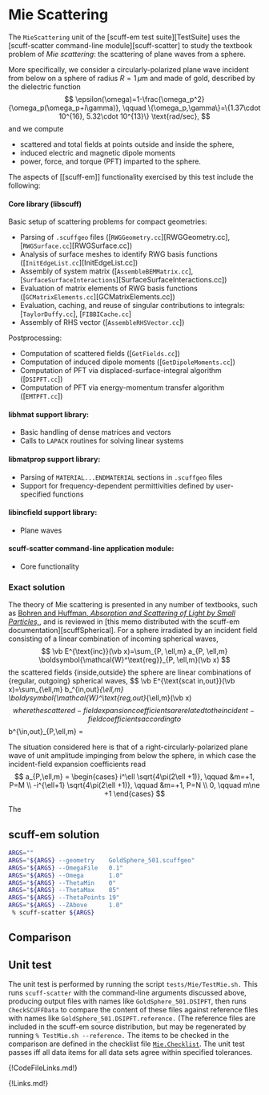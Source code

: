 # Mie Scattering

The `MieScattering` unit of the
[<span class=SC>scuff-em</span> test suite][TestSuite]
uses the [<span class=SC>scuff-scatter</span> command-line module][scuff-scatter]
to study the textbook problem of *Mie scattering*: the scattering
of plane waves from a sphere.

More specifically, we consider a circularly-polarized plane wave
incident from below on a sphere of radius $R=1\, \mu$m and made
of gold, described by the dielectric function
$$ \epsilon(\omega)=1-\frac{\omega_p^2}{\omega_p(\omega_p+i\gamma)},
   \qquad \{\omega_p,\gamma\}=\{1.37\cdot 10^{16}, 5.32\cdot 10^{13}\}
   \text{rad/sec},
$$
and we compute
+ scattered and total fields at points outside and inside the sphere,
+ induced electric and magnetic dipole moments
+ power, force, and torque (PFT) imparted to the sphere.

The aspects of [[scuff-em]] functionality exercised by this test include the 
following:

#### Core library (<span class=SC>libscuff</span>)

Basic setup of scattering problems for compact geometries:

+ Parsing of `.scuffgeo` files ([`RWGGeometry.cc`][RWGGeometry.cc], [`RWGSurface.cc`][RWGSurface.cc])
+ Analysis of surface meshes to identify RWG basis functions ([`InitEdgeList.cc`][InitEdgeList.cc])
+ Assembly of system matrix ([`AssembleBEMMatrix.cc`], [`SurfaceSurfaceInteractions`][SurfaceSurfaceInteractions.cc])
+ Evaluation of matrix elements of RWG basis functions ([`GCMatrixElements.cc`][GCMatrixElements.cc])
+ Evaluation, caching, and reuse of singular contributions to integrals: [`TaylorDuffy.cc`], [`FIBBICache.cc`]
+ Assembly of RHS vector ([`AssembleRHSVector.cc`])

Postprocessing:

+ Computation of scattered fields ([`GetFields.cc`])
+ Computation of induced dipole moments ([`GetDipoleMoments.cc`])
+ Computation of PFT via displaced-surface-integral algorithm ([`DSIPFT.cc`])
+ Computation of PFT via energy-momentum transfer algorithm ([`EMTPFT.cc`])

#### <span class=SC>libhmat</span> support library:

+ Basic handling of dense matrices and vectors
+ Calls to `LAPACK` routines for solving linear systems

#### <span class=SC>libmatprop</span> support library:

+ Parsing of `MATERIAL...ENDMATERIAL` sections in `.scuffgeo` files
+ Support for frequency-dependent permittivities defined by user-specified functions

#### <span class=SC>libincfield</span> support library:

+ Plane waves

#### <span class=SC>scuff-scatter</span> command-line application module:

+ Core functionality

### Exact solution

The theory of Mie scattering is presented in any number of
textbooks, such as [Bohren and Huffman, *Absorption and Scattering of Light by
Small Particles,*][BohrenHuffman], and is reviewed in
[this memo distributed with the <span class=SC>scuff-em</span> documentation][scuffSpherical]. For a sphere irradiated by an incident field consisting of a linear combination
of incoming spherical waves,
$$ \vb E^{\text{inc}}(\vb x)=\sum_{P, \ell,m} a_{P, \ell,m} \boldsymbol{\mathcal{W}^\text{reg}}_{P, \ell,m}(\vb x)
$$
the scattered fields \{inside,outside\} the sphere
are linear combinations of \{regular, outgoing\} spherical waves,
$$ \vb E^{\text{scat in,out}}(\vb x)=\sum_{\ell,m} b_^{in,out}_{\ell,m} \boldysymbol{\mathcal{W}^\text{reg,out}_{\ell,m}(\vb x)
$$
where the scattered-field expansion coefficients are related to the incident-field coefficients according to
$$ b^{\in,out}_{P,\ell,m} =

The situation considered here is that of a right-circularly-polarized
plane wave of unit amplitude impinging from below the sphere,
in which case the incident-field expansion coefficients read
$$ a_{P,\ell,m} = \begin{cases}
   i^\ell \sqrt{4\pi(2\ell +1)},      \qquad &m=+1, P=M \\
   -i^{\ell+1} \sqrt{4\pi(2\ell +1)}, \qquad &m=+1, P=N \\
   0, \qquad m\ne +1
   \end{cases}
$$

The

## <span class="SC">scuff-em</span> solution

````bash
ARGS=""
ARGS="${ARGS} --geometry    GoldSphere_501.scuffgeo"
ARGS="${ARGS} --OmegaFile   0.1"
ARGS="${ARGS} --Omega       1.0"
ARGS="${ARGS} --ThetaMin    0"
ARGS="${ARGS} --ThetaMax    85"
ARGS="${ARGS} --ThetaPoints 19"
ARGS="${ARGS} --ZAbove      1.0"
 % scuff-scatter ${ARGS}
````

## Comparison

## Unit test

The unit test is performed by running the script `tests/Mie/TestMie.sh.`
This runs `scuff-scatter` with the command-line arguments discussed above,
producing output files with names like `GoldSphere_501.DSIPFT`, then runs
`CheckSCUFFData` to compare the content of these files against reference
files with names like `GoldSphere_501.DSIPFT.reference.`
(The reference files are included in the <span class=SC>scuff-em</span>
source distribution, but may be regenerated by running
`% TestMie.sh --reference.`
The items to be checked in the comparison are defined in the checklist file
[`Mie.Checklist`](Mie.Checklist). The unit test passes iff 
all data items for all data sets agree within specified tolerances.

[BohrenHuffman]:		https://www.wiley.com/en-us/Absorption+and+Scattering+of+Light+by+Small+Particles-p-9780471293408

{!CodeFileLinks.md!}

{!Links.md!}
